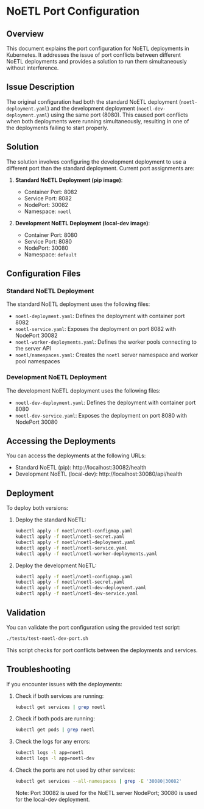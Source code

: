 # NoETL Port Configuration

## Overview

This document explains the port configuration for NoETL deployments in Kubernetes. 
It addresses the issue of port conflicts between different NoETL deployments and provides a solution to run them simultaneously without interference.

## Issue Description

The original configuration had both the standard NoETL deployment (`noetl-deployment.yaml`) and the development deployment (`noetl-dev-deployment.yaml`) using the same port (8080). This caused port conflicts when both deployments were running simultaneously, resulting in one of the deployments failing to start properly.

## Solution

The solution involves configuring the development deployment to use a different port than the standard deployment. Current port assignments are:

1. **Standard NoETL Deployment (pip image)**:
   - Container Port: 8082
   - Service Port: 8082
   - NodePort: 30082
   - Namespace: `noetl`

2. **Development NoETL Deployment (local-dev image)**:
   - Container Port: 8080
   - Service Port: 8080
   - NodePort: 30080
   - Namespace: `default`

## Configuration Files

### Standard NoETL Deployment

The standard NoETL deployment uses the following files:
- `noetl-deployment.yaml`: Defines the deployment with container port 8082
- `noetl-service.yaml`: Exposes the deployment on port 8082 with NodePort 30082
- `noetl-worker-deployments.yaml`: Defines the worker pools connecting to the server API
- `noetl/namespaces.yaml`: Creates the `noetl` server namespace and worker pool namespaces

### Development NoETL Deployment

The development NoETL deployment uses the following files:
- `noetl-dev-deployment.yaml`: Defines the deployment with container port 8080
- `noetl-dev-service.yaml`: Exposes the deployment on port 8080 with NodePort 30080

## Accessing the Deployments

You can access the deployments at the following URLs:

- Standard NoETL (pip): http://localhost:30082/health
- Development NoETL (local-dev): http://localhost:30080/api/health

## Deployment

To deploy both versions:

1. Deploy the standard NoETL:
   ```bash
   kubectl apply -f noetl/noetl-configmap.yaml
   kubectl apply -f noetl/noetl-secret.yaml
   kubectl apply -f noetl/noetl-deployment.yaml
   kubectl apply -f noetl/noetl-service.yaml
   kubectl apply -f noetl/noetl-worker-deployments.yaml
   ```

2. Deploy the development NoETL:
   ```bash
   kubectl apply -f noetl/noetl-configmap.yaml
   kubectl apply -f noetl/noetl-secret.yaml
   kubectl apply -f noetl/noetl-dev-deployment.yaml
   kubectl apply -f noetl/noetl-dev-service.yaml
   ```

## Validation

You can validate the port configuration using the provided test script:

```bash
./tests/test-noetl-dev-port.sh
```

This script checks for port conflicts between the deployments and services.

## Troubleshooting

If you encounter issues with the deployments:

1. Check if both services are running:
   ```bash
   kubectl get services | grep noetl
   ```

2. Check if both pods are running:
   ```bash
   kubectl get pods | grep noetl
   ```

3. Check the logs for any errors:
   ```bash
   kubectl logs -l app=noetl
   kubectl logs -l app=noetl-dev
   ```

4. Check the ports are not used by other services:
   ```bash
   kubectl get services --all-namespaces | grep -E '30080|30082'
   ```

   Note: Port 30082 is used for the NoETL server NodePort; 30080 is used for the local-dev deployment.

